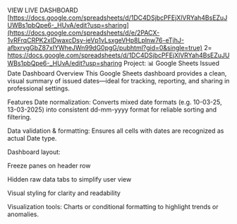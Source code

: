 VIEW LIVE DASHBOARD [https://docs.google.com/spreadsheets/d/1DC4DSjbcPFEjXlVRYah4BsEZuJUWBs1pbQpe6-_HUvA/edit?usp=sharing](https://docs.google.com/spreadsheets/d/e/2PACX-1vRFrqCRPK2xIDwaxcDsy-ieVp1vLsxgeVHp8Lplnw76-eTjhJ-afbxrvgGbZ87xIYWheJWn99dG0pgG/pubhtml?gid=0&single=true)
2= https://docs.google.com/spreadsheets/d/1DC4DSjbcPFEjXlVRYah4BsEZuJUWBs1pbQpe6-_HUvA/edit?usp=sharing
Project: 📊 Google Sheets Issued Date Dashboard 
Overview
This Google Sheets dashboard provides a clean, visual summary of issued dates—ideal for tracking, reporting, and sharing in professional settings.

Features
Date normalization: Converts mixed date formats (e.g. 10-03-25, 13-03-2025) into consistent dd-mm-yyyy format for reliable sorting and filtering.

Data validation & formatting: Ensures all cells with dates are recognized as actual Date type.

Dashboard layout:

Freeze panes on header row

Hidden raw data tabs to simplify user view

Visual styling for clarity and readability

Visualization tools: Charts or conditional formatting to highlight trends or anomalies.

